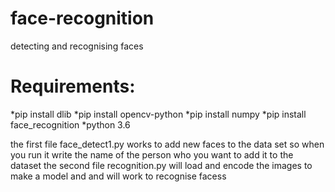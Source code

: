 # face-recognition
detecting and recognising faces
# Requirements:
*pip install dlib
*pip install opencv-python
*pip install numpy
*pip install face_recognition
*python 3.6

the first file face_detect1.py works to add new faces to the data set so when you run it write the name of the person who you want to add it to the dataset
the second file recognition.py will load and encode the images to make a model and and will work to recognise facess 
